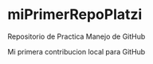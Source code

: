 # miPrimerRepoPlatzi

Repositorio de Practica Manejo de GitHub

Mi primera contribucion local para GitHub